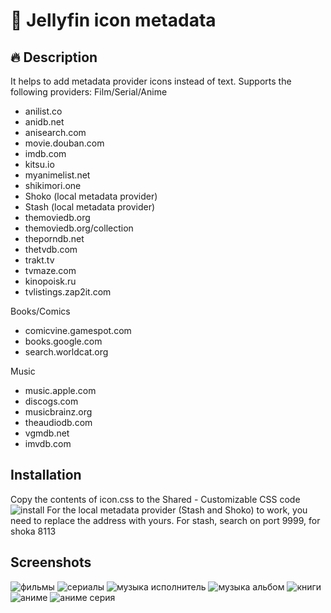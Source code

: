 # 📌 Jellyfin icon metadata

## 🔥 Description
It helps to add metadata provider icons instead of text.
Supports the following providers:
Film/Serial/Anime
- anilist.co
- anidb.net
- anisearch.com
- movie.douban.com
- imdb.com
- kitsu.io
- myanimelist.net
- shikimori.one
- Shoko (local metadata provider)
- Stash (local metadata provider)
- themoviedb.org
- themoviedb.org/collection
- theporndb.net
- thetvdb.com
- trakt.tv
- tvmaze.com
- kinopoisk.ru
- tvlistings.zap2it.com

Books/Comics
- comicvine.gamespot.com
- books.google.com
- search.worldcat.org

Music
- music.apple.com
- discogs.com
- musicbrainz.org
- theaudiodb.com
- vgmdb.net
- imvdb.com

## Installation
Copy the contents of icon.css to the Shared - Customizable CSS code
![install](https://github.com/user-attachments/assets/0cc07cfd-e419-4bd9-92d8-a406a6128535)
For the local metadata provider (Stash and Shoko) to work, you need to replace the address with yours. For stash, search on port 9999, for shoka 8113

## Screenshots
![фильмы](https://github.com/user-attachments/assets/b7645f41-bf4a-4929-b14e-1e7b78f8a99a)
![сериалы](https://github.com/user-attachments/assets/5536574a-1dd7-4412-9a82-7d542476baca)
![музыка исполнитель](https://github.com/user-attachments/assets/7ac06608-90b1-43d9-8c47-9acb5cb293e2)
![музыка альбом](https://github.com/user-attachments/assets/bbd02b34-59ee-46f4-9326-6f8aa1f18c99)
![книги](https://github.com/user-attachments/assets/2f13825d-5f07-4dea-87b3-e3ab81120c47)
![аниме](https://github.com/user-attachments/assets/ac0ecad3-3cbe-417d-ad3f-0df5dded6613)
![аниме серия](https://github.com/user-attachments/assets/2a04a2f9-ac98-4017-a838-37ca733489eb)
